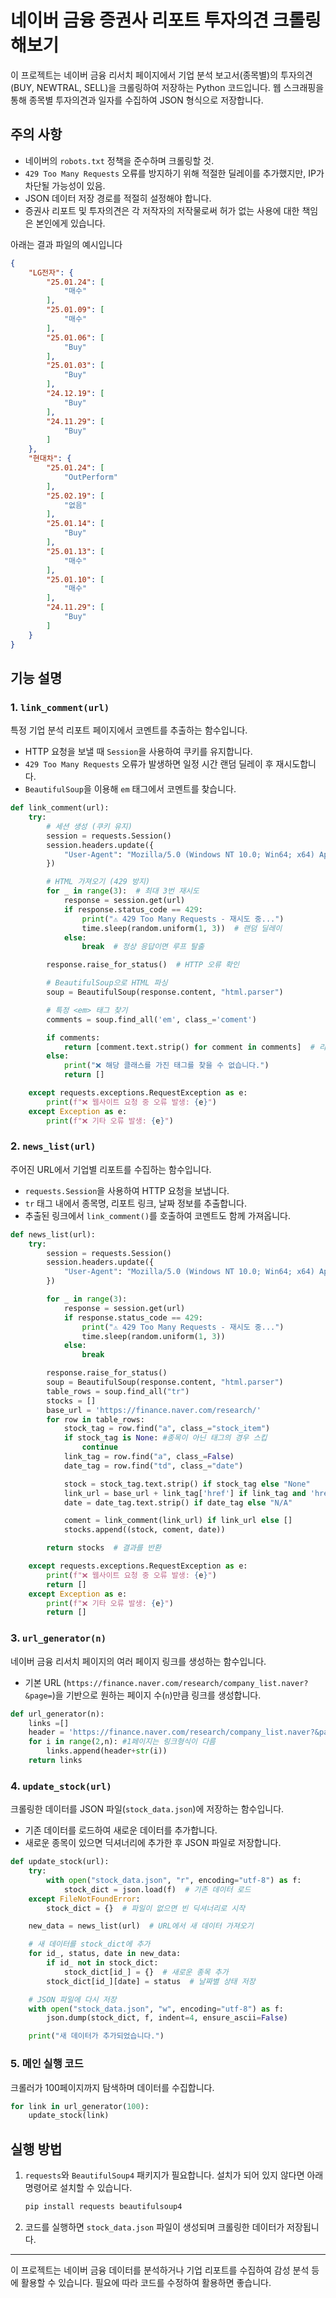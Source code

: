 # 네이버 금융 증권사 리포트 투자의견 크롤링 해보기

이 프로젝트는 네이버 금융 리서치 페이지에서 기업 분석 보고서(종목별)의 투자의견(BUY, NEWTRAL, SELL)을 크롤링하여 저장하는 Python 코드입니다. 웹 스크래핑을 통해 종목별 투자의견과 일자를 수집하여 JSON 형식으로 저장합니다.

## 주의 사항
- 네이버의 `robots.txt` 정책을 준수하며 크롤링할 것.
- `429 Too Many Requests` 오류를 방지하기 위해 적절한 딜레이를 추가했지만, IP가 차단될 가능성이 있음.
- JSON 데이터 저장 경로를 적절히 설정해야 합니다.
- 증권사 리포트 및 투자의견은 각 저작자의 저작물로써 허가 없는 사용에 대한 책임은 본인에게 있습니다.

아래는 결과 파일의 예시입니다
```json
{
    "LG전자": {
        "25.01.24": [
            "매수"
        ],
        "25.01.09": [
            "매수"
        ],
        "25.01.06": [
            "Buy"
        ],
        "25.01.03": [
            "Buy"
        ],
        "24.12.19": [
            "Buy"
        ],
        "24.11.29": [
            "Buy"
        ]
    },
    "현대차": {
        "25.01.24": [
            "OutPerform"
        ],
        "25.02.19": [
            "없음"
        ],
        "25.01.14": [
            "Buy"
        ],
        "25.01.13": [
            "매수"
        ],
        "25.01.10": [
            "매수"
        ],
        "24.11.29": [
            "Buy"
        ]
    }
}
```


## 기능 설명

### 1. `link_comment(url)`
특정 기업 분석 리포트 페이지에서 코멘트를 추출하는 함수입니다.
- HTTP 요청을 보낼 때 `Session`을 사용하여 쿠키를 유지합니다.
- `429 Too Many Requests` 오류가 발생하면 일정 시간 랜덤 딜레이 후 재시도합니다.
- `BeautifulSoup`을 이용해 `em` 태그에서 코멘트를 찾습니다.

```python
def link_comment(url):
    try:
        # 세션 생성 (쿠키 유지)
        session = requests.Session()
        session.headers.update({
            "User-Agent": "Mozilla/5.0 (Windows NT 10.0; Win64; x64) AppleWebKit/537.36 (KHTML, like Gecko) Chrome/110.0.0.0 Safari/537.36"
        })

        # HTML 가져오기 (429 방지)
        for _ in range(3):  # 최대 3번 재시도
            response = session.get(url)
            if response.status_code == 429:
                print("⚠ 429 Too Many Requests - 재시도 중...")
                time.sleep(random.uniform(1, 3))  # 랜덤 딜레이
            else:
                break  # 정상 응답이면 루프 탈출

        response.raise_for_status()  # HTTP 오류 확인

        # BeautifulSoup으로 HTML 파싱
        soup = BeautifulSoup(response.content, "html.parser")

        # 특정 <em> 태그 찾기
        comments = soup.find_all('em', class_='coment')

        if comments:
            return [comment.text.strip() for comment in comments]  # 리스트로 반환
        else:
            print("❌ 해당 클래스를 가진 태그를 찾을 수 없습니다.")
            return []

    except requests.exceptions.RequestException as e:
        print(f"❌ 웹사이트 요청 중 오류 발생: {e}")
    except Exception as e:
        print(f"❌ 기타 오류 발생: {e}")
```

### 2. `news_list(url)`
주어진 URL에서 기업별 리포트를 수집하는 함수입니다.
- `requests.Session`을 사용하여 HTTP 요청을 보냅니다.
- `tr` 태그 내에서 종목명, 리포트 링크, 날짜 정보를 추출합니다.
- 추출된 링크에서 `link_comment()`를 호출하여 코멘트도 함께 가져옵니다.

```python
def news_list(url):
    try:
        session = requests.Session()
        session.headers.update({
            "User-Agent": "Mozilla/5.0 (Windows NT 10.0; Win64; x64) AppleWebKit/537.36 (KHTML, like Gecko) Chrome/110.0.0.0 Safari/537.36"
        })

        for _ in range(3):
            response = session.get(url)
            if response.status_code == 429:
                print("⚠ 429 Too Many Requests - 재시도 중...")
                time.sleep(random.uniform(1, 3))
            else:
                break

        response.raise_for_status()
        soup = BeautifulSoup(response.content, "html.parser")
        table_rows = soup.find_all("tr")
        stocks = []
        base_url = 'https://finance.naver.com/research/'
        for row in table_rows:
            stock_tag = row.find("a", class_="stock_item")
            if stock_tag is None: #종목이 아닌 태그의 경우 스킵
                continue
            link_tag = row.find("a", class_=False)  
            date_tag = row.find("td", class_="date")

            stock = stock_tag.text.strip() if stock_tag else "None"
            link_url = base_url + link_tag['href'] if link_tag and 'href' in link_tag.attrs else None
            date = date_tag.text.strip() if date_tag else "N/A"

            coment = link_comment(link_url) if link_url else []
            stocks.append((stock, coment, date))

        return stocks  # 결과를 반환

    except requests.exceptions.RequestException as e:
        print(f"❌ 웹사이트 요청 중 오류 발생: {e}")
        return []
    except Exception as e:
        print(f"❌ 기타 오류 발생: {e}")
        return []
```

### 3. `url_generator(n)`
네이버 금융 리서치 페이지의 여러 페이지 링크를 생성하는 함수입니다.
- 기본 URL (`https://finance.naver.com/research/company_list.naver?&page=`)을 기반으로 원하는 페이지 수(`n`)만큼 링크를 생성합니다.

```python
def url_generator(n):
    links =[]
    header = 'https://finance.naver.com/research/company_list.naver?&page='
    for i in range(2,n): #1페이지는 링크형식이 다름
        links.append(header+str(i))
    return links
```

### 4. `update_stock(url)`
크롤링한 데이터를 JSON 파일(`stock_data.json`)에 저장하는 함수입니다.
- 기존 데이터를 로드하여 새로운 데이터를 추가합니다.
- 새로운 종목이 있으면 딕셔너리에 추가한 후 JSON 파일로 저장합니다.

```python
def update_stock(url):
    try:
        with open("stock_data.json", "r", encoding="utf-8") as f:
            stock_dict = json.load(f)  # 기존 데이터 로드
    except FileNotFoundError:
        stock_dict = {}  # 파일이 없으면 빈 딕셔너리로 시작

    new_data = news_list(url)  # URL에서 새 데이터 가져오기

    # 새 데이터를 stock_dict에 추가
    for id_, status, date in new_data:
        if id_ not in stock_dict:
            stock_dict[id_] = {}  # 새로운 종목 추가
        stock_dict[id_][date] = status  # 날짜별 상태 저장

    # JSON 파일에 다시 저장
    with open("stock_data.json", "w", encoding="utf-8") as f:
        json.dump(stock_dict, f, indent=4, ensure_ascii=False)

    print("새 데이터가 추가되었습니다.")
```

### 5. 메인 실행 코드
크롤러가 100페이지까지 탐색하며 데이터를 수집합니다.

```python
for link in url_generator(100):
    update_stock(link)
```

## 실행 방법

1. `requests`와 `BeautifulSoup4` 패키지가 필요합니다. 설치가 되어 있지 않다면 아래 명령어로 설치할 수 있습니다.
   ```bash
   pip install requests beautifulsoup4
   ```
2. 코드를 실행하면 `stock_data.json` 파일이 생성되며 크롤링한 데이터가 저장됩니다.



---

이 프로젝트는 네이버 금융 데이터를 분석하거나 기업 리포트를 수집하여 감성 분석 등에 활용할 수 있습니다. 필요에 따라 코드를 수정하여 활용하면 좋습니다.
